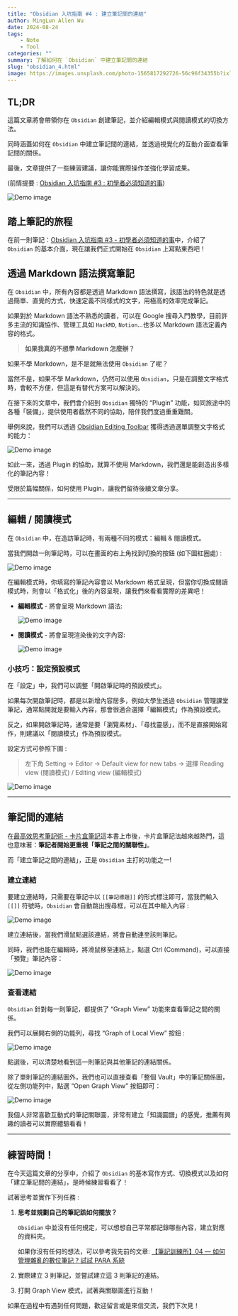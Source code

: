 ```yaml
---
title: "Obsidian 入坑指南 #4 : 建立筆記間的連結"
author: MingLun Allen Wu
date: 2024-08-24
tags: 
    - Note
    - Tool
categories: ""
summary: 了解如何在 `Obsidian` 中建立筆記間的連結
slug: "obsidian_4.html"
image: https://images.unsplash.com/photo-1565817292726-56c96f34355b?ixlib=rb-4.0.3&ixid=M3wxMjA3fDB8MHxwaG90by1wYWdlfHx8fGVufDB8fHx8fA%3D%3D&auto=format&fit=crop&w=2969&q=80
---
```


## TL;DR

這篇文章將會帶領你在 `Obsidian` 創建筆記，並介紹編輯模式與閱讀模式的切換方法。

同時涵蓋如何在 `Obsidian` 中建立筆記間的連結，並透過視覺化的互動介面查看筆記間的關係。

最後，文章提供了一些練習建議，讓你能實際操作並強化學習成果。

(前情提要 : [Obsidian 入坑指南 #3 : 初學者必須知道的事](https://minglunwu.com/notes/2024/obsidian_3.html/))

![Demo image](https://minglunwu.com/images/20240824/path.png)

## 踏上筆記的旅程

在前一則筆記：[Obsidian 入坑指南 #3 - 初學者必須知道的事](https://minglunwu.com/notes/2024/obsidian_3.html/)中，介紹了 `Obsidian` 的基本介面，現在讓我們正式開始在 `Obsidian` 上寫點東西吧！

## 透過 Markdown 語法撰寫筆記

在 `Obsidian` 中，所有內容都是透過 Markdown 語法撰寫，該語法的特色就是透過簡單、直覺的方式，快速定義不同樣式的文字，用極高的效率完成筆記。

如果對於 Markdown 語法不熟悉的讀者，可以在 Google 搜尋入門教學，目前許多主流的知識協作、管理工具如 `HackMD`, `Notion`…也多以 Markdown 語法定義內容的格式。

> **如果我真的不想學 Markdown 怎麼辦？**

如果不學 Markdown，是不是就無法使用 `Obsidian` 了呢？

當然不是，如果不學 Markdown，仍然可以使用 `Obsidian`，只是在調整文字格式時，會較不方便，但這是有替代方案可以解決的。

在接下來的文章中，我們會介紹到 `Obsidian` 獨特的 “Plugin” 功能，如同旅途中的各種「裝備」，提供使用者截然不同的協助，陪伴我們度過重重難關。

舉例來說，我們可以透過 [Obsidian Editing Toolbar](https://github.com/PKM-er/obsidian-editing-toolbar) 獲得透過選單調整文字格式的能力：

![Demo image](https://minglunwu.com/images/20240824/content_option.png)

如此一來，透過 Plugin 的協助，就算不使用 Markdown，我們還是能創造出多樣化的筆記內容！

受限於篇幅關係，如何使用 Plugin，讓我們留待後續文章分享。

---

## 編輯 / 閱讀模式

在 `Obsidian` 中，在造訪筆記時，有兩種不同的模式：編輯 & 閱讀模式。

當我們開啟一則筆記時，可以在畫面的右上角找到切換的按鈕 (如下圖紅圈處) :

![Demo image](https://minglunwu.com/images/20240824/mode_button.png)

在編輯模式時，你填寫的筆記內容會以 Markdown 格式呈現，但當你切換成閱讀模式時，則會以「格式化」後的內容呈現，讓我們來看看實際的差異吧！

+ **編輯模式** - 將會呈現 Markdown 語法:

    ![Demo image](https://minglunwu.com/images/20240824/edit_mode.png)

+ **閱讀模式** - 將會呈現渲染後的文字內容:
    
    ![Demo image](https://minglunwu.com/images/20240824/reading_mode.png)

### 小技巧：設定預設模式

在「設定」中，我們可以調整「開啟筆記時的預設模式」。

如果每次開啟筆記時，都是以新增內容居多，例如大學生透過 `Obsidian` 管理課堂筆記，通常點開就是要輸入內容，那會很適合選擇「編輯模式」作為預設模式。

反之，如果開啟筆記時，通常是要「瀏覽素材」、「尋找靈感」，而不是直接開始寫作，則建議以「閱讀模式」作為預設模式。

設定方式可參照下圖 :

> 左下角 Setting → Editor → Default view for new tabs → 選擇 Reading view (閱讀模式) / Editing view (編輯模式)

![Demo image](https://minglunwu.com/images/20240824/default_mode_setting.png)

---

## 筆記間的連結

在[最高效思考筆記術 - 卡片盒筆記](https://www.eslite.com/product/1001116172682160545003?srsltid=AfmBOorhgmktAanbCU-c-s6xDappkLPrLKHclqU2fEWJtKx596Qusk3m)這本書上市後，卡片盒筆記法越來越熱門，這也意味著：**筆記者開始更重視「筆記之間的關聯性」**。

而「建立筆記之間的連結」，正是 `Obsidian` 主打的功能之一!

### 建立連結

要建立連結時，只需要在筆記中以 `[[筆記標題]]` 的形式標注即可，當我們輸入 `[[]]` 符號時，`Obsidian` 會自動跳出搜尋框，可以在其中輸入內容 :

![Demo image](https://minglunwu.com/images/20240824/link_window.png)

建立連結後，當我們滑鼠點選該連結，將會自動連至該則筆記。

同時，我們也能在編輯時，將滑鼠移至連結上，點選 Ctrl (Command)，可以直接「預覽」筆記內容：

![Demo image](https://minglunwu.com/images/20240824/link_preview.png)

### 查看連結

`Obsidian` 針對每一則筆記，都提供了 “Graph View” 功能來查看筆記之間的關係。

我們可以展開右側的功能列，尋找 “Graph of Local View” 按鈕 :

![Demo image](https://minglunwu.com/images/20240824/local_graph.png)

點選後，可以清楚地看到這一則筆記與其他筆記的連結關係。

除了單則筆記的連結圖外，我們也可以直接查看「整個 Vault」中的筆記關係圖，從左側功能列中，點選 “Open Graph View” 按鈕即可：

![Demo image](https://minglunwu.com/images/20240824/global_graph.png)

我個人非常喜歡互動式的筆記關聯圖，非常有建立「知識圖譜」的感覺，推薦有興趣的讀者可以實際體驗看看！

---

## 練習時間！

在今天這篇文章的分享中，介紹了 `Obsidian` 的基本寫作方式、切換模式以及如何「建立筆記間的連結」，是時候練習看看了！

試著思考並實作下列任務 :

1. **思考並規劃自己的筆記該如何擺放？**
   
   `Obsidian` 中並沒有任何規定，可以想想自己平常都記錄哪些內容，建立對應的資料夾。
   
   如果你沒有任何的想法，可以參考我先前的文章: [【筆記訓練所】04 — 如何管理雜亂的數位筆記 ? 試試 PARA 系統](https://medium.com/notability-center/%E7%AD%86%E8%A8%98%E8%A8%93%E7%B7%B4%E6%89%80-04-%E5%A6%82%E4%BD%95%E7%AE%A1%E7%90%86%E9%9B%9C%E4%BA%82%E7%9A%84%E6%95%B8%E4%BD%8D%E7%AD%86%E8%A8%98-%E8%A9%A6%E8%A9%A6-para-%E7%B3%BB%E7%B5%B1-fc68e7745e77)

2. 實際建立 3 則筆記，並嘗試建立這 3 則筆記的連結。
3. 打開 Graph View 模式，試著與關聯圖進行互動！

如果在過程中有遇到任何問題，歡迎留言或是來信交流，我們下次見！
